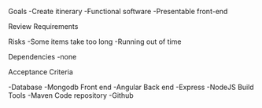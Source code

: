 Goals
-Create itinerary
-Functional software
-Presentable front-end

Review Requirements

Risks
-Some items take too long
-Running out of time

Dependencies
-none

Acceptance Criteria



-Database
-Mongodb
Front end
-Angular
Back end
-Express
-NodeJS
Build Tools
-Maven
Code repository
-Github

